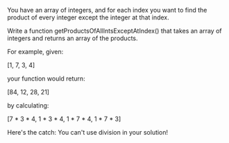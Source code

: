You have an array of integers, and for each index you want to find the product of every integer except the integer at that index.

Write a function getProductsOfAllIntsExceptAtIndex() that takes an array of integers and returns an array of the products.

For example, given:

  [1, 7, 3, 4]


your function would return:

  [84, 12, 28, 21]


by calculating:

  [7 * 3 * 4,  1 * 3 * 4,  1 * 7 * 4,  1 * 7 * 3]


Here's the catch: You can't use division in your solution!